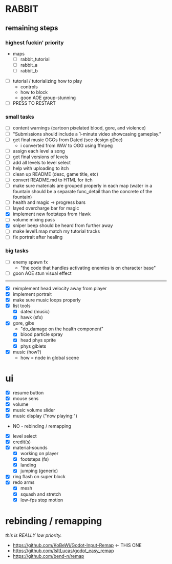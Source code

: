 # RABBIT

## remaining steps

### highest fuckin' priority

- maps
  - [ ] rabbit_tutorial
  - [ ] rabbit_a
  - [ ] rabbit_b
- [ ] tutorial / tutorializing how to play
  - controls
  - how to block
  - goon AOE group-stunning
- [ ] PRESS <KEY> TO RESTART

### small tasks

- [ ] content warnings (cartoon pixelated blood, gore, and violence)
- [ ] "Submissions should include a 1-minute video showcasing gameplay."
- [ ] get final music OGGs from Dated (see design gDoc)
  - i converted from WAV to OGG using ffmpeg
- [ ] assign each level a song
- [ ] get final versions of levels
- [ ] add all levels to level select
- [ ] help with uploading to itch
- [ ] clean up README (desc, game title, etc)
- [ ] convert README.md to HTML for itch
- [ ] make sure materials are grouped properly in each map (water in a fountain should be a separate func_detail than the concrete of the fountain)
- [ ] health and magic -> progress bars
- [ ] layed overcharge bar for magic
- [x] implement new footsteps from Hawk
- [ ] volume mixing pass
- [x] sniper beep should be heard from further away
- [ ] make level1.map match my tutorial tracks
- [ ] fix portrait after healing

### big tasks

- [ ] enemy spawn fx
  - "the code that handles activating enemies is on character base"
- [ ] goon AOE stun visual effect

---

- [x] reimplement head velocity away from player
- [x] implement portrait
- [x] make sure music loops properly
- [x] list tools
  - [x] dated (music)
  - [x] hawk (sfx)
- [x] gore, gibs
  - "do_damage on the health component"
  - [x] blood particle spray
  - [x] head phys sprite
  - [x] phys giblets
- [x] music (how?)
  - how = node in global scene

# ui

- [x] resume button
- [x] mouse sens
- [x] volume
- [x] music volume slider
- [x] music display ("now playing:")
- NO - rebinding / remapping
- [x] level select
- [x] credit(s)
- [x] material-sounds
  - [x] working on player
  - [x] footsteps (fs)
  - [x] landing
  - [x] jumping (generic)
- [x] ring flash on super block
- [x] redo arms
  - [x] mesh
  - [x] squash and stretch
  - [x] low-fps stop motion

# rebinding / remapping

_this is REALLY low priority._

- https://github.com/KoBeWi/Godot-Input-Remap <- THIS ONE
- https://github.com/IsItLucas/godot_easy_remap
- https://github.com/bend-n/remap
